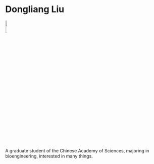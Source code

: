 # Dongliang Liu

<img src="https://github.com/liudongliangHI/liudongliangHI.github.io/blob/master/DSC_2494.JPG" width="10%" height="10%" />


A graduate student of the Chinese Academy of Sciences, majoring in bioengineering, interested in many things.
